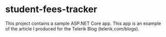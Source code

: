 # student-fees-tracker
This project contains a sample ASP.NET Core app. This app is an example of the article I produced for the Telerik Blog (telerik.com/blogs).
